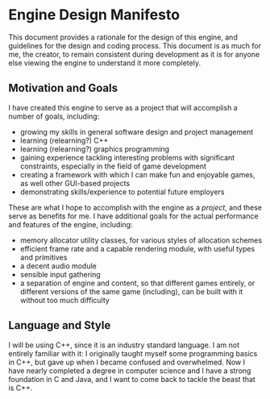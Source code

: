 # Engine Design Manifesto

This document provides a rationale for the design of this engine, and guidelines
for the design and coding process. This document is as much for me, the creator, 
to remain consistent during development as it is for anyone else viewing the 
engine to understand it more completely.

## Motivation and Goals

I have created this engine to serve as a project that will accomplish a number of 
goals, including:
- growing my skills in general software design and project management
- learning (relearning?) C++
- learning (relearning?) graphics programming
- gaining experience tackling interesting problems with significant constraints, especially in the field of game development
- creating a framework with which I can make fun and enjoyable games, as well other GUI-based projects
- demonstrating skills/experience to potential future employers

These are what I hope to accomplish with the engine as a _project_, and these serve as benefits for me. 
I have additional goals for the actual performance and features of the engine, including:
- memory allocator utility classes, for various styles of allocation schemes
- efficient frame rate and a capable rendering module, with useful types and primitives
- a decent audio module
- sensible input gathering
- a separation of engine and content, so that different games entirely, or different versions of the same
game (including), can be built with it without too much difficulty

## Language and Style
I will be using C++, since it is an industry standard language. I am not entirely familiar with it: I originally taught myself
some programming basics in C++, but gave up when I became confused and overwhelmed. Now I have nearly completed a degree in 
computer science and I have a strong foundation in C and Java, and I want to come back to tackle the beast that is C++.
